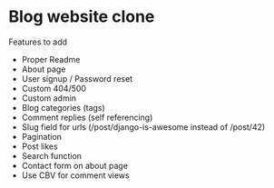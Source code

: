 # Blog website clone
Features to add
- Proper Readme
- About page
- User signup / Password reset
- Custom 404/500
- Custom admin
- Blog categories (tags)
- Comment replies (self referencing)
- Slug field for urls (/post/django-is-awesome instead of /post/42)
- Pagination
- Post likes
- Search function
- Contact form on about page
- Use CBV for comment views
